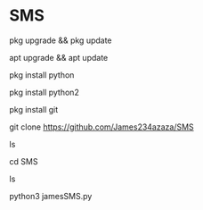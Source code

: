 # SMS

pkg upgrade && pkg update

apt upgrade && apt update

pkg install python

pkg install python2

pkg install git

git clone https://github.com/James234azaza/SMS

ls

cd SMS

ls

python3 jamesSMS.py


